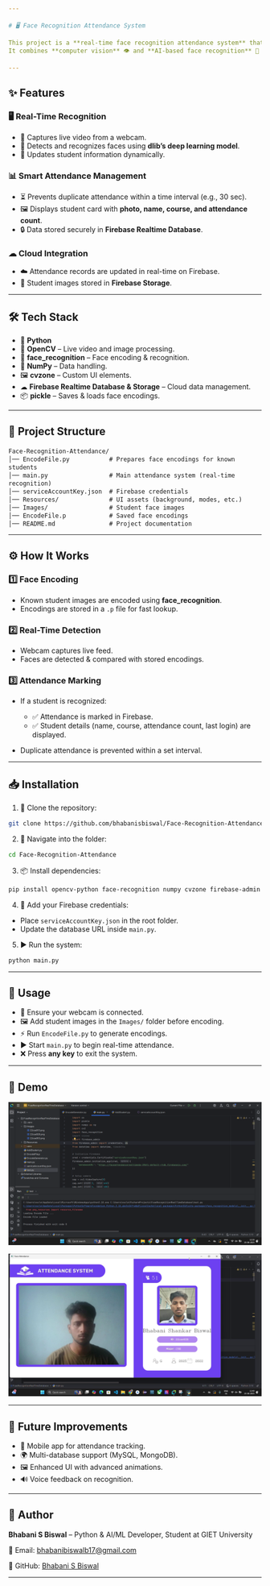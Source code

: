 ```yaml
---

# 🖥 Face Recognition Attendance System

This project is a **real-time face recognition attendance system** that automates the process of marking attendance using a webcam.
It combines **computer vision** 👁️ and **AI-based face recognition** 🤖 with cloud integration for seamless attendance tracking.

---
```


## ✨ Features

### 🖥 Real-Time Recognition

* 🎥 Captures live video from a webcam.
* 👤 Detects and recognizes faces using **dlib’s deep learning model**.
* 🔄 Updates student information dynamically.

### 📊 Smart Attendance Management

* ⏳ Prevents duplicate attendance within a time interval (e.g., 30 sec).
* 🖼 Displays student card with **photo, name, course, and attendance count**.
* 🔒 Data stored securely in **Firebase Realtime Database**.

### ☁ Cloud Integration

* ☁️ Attendance records are updated in real-time on Firebase.
* 📂 Student images stored in **Firebase Storage**.

---

## 🛠 Tech Stack

* 🐍 **Python**
* 🎥 **OpenCV** – Live video and image processing.
* 🤖 **face\_recognition** – Face encoding & recognition.
* 🔢 **NumPy** – Data handling.
* 🖼 **cvzone** – Custom UI elements.
* ☁ **Firebase Realtime Database & Storage** – Cloud data management.
* 📦 **pickle** – Saves & loads face encodings.

---

## 📂 Project Structure

```
Face-Recognition-Attendance/
│── EncodeFile.py           # Prepares face encodings for known students
│── main.py                 # Main attendance system (real-time recognition)
│── serviceAccountKey.json  # Firebase credentials
│── Resources/              # UI assets (background, modes, etc.)
│── Images/                 # Student face images
│── EncodeFile.p            # Saved face encodings
│── README.md               # Project documentation
```

---

## ⚙ How It Works

### 1️⃣ Face Encoding

* Known student images are encoded using **face\_recognition**.
* Encodings are stored in a `.p` file for fast lookup.

### 2️⃣ Real-Time Detection

* Webcam captures live feed.
* Faces are detected & compared with stored encodings.

### 3️⃣ Attendance Marking

* If a student is recognized:

  * ✅ Attendance is marked in Firebase.
  * ✅ Student details (name, course, attendance count, last login) are displayed.
* Duplicate attendance is prevented within a set interval.

---

## 📥 Installation

1. 📂 Clone the repository:

```bash
git clone https://github.com/bhabanisbiswal/Face-Recognition-Attendance.git
```

2. 📁 Navigate into the folder:

```bash
cd Face-Recognition-Attendance
```

3. 📦 Install dependencies:

```bash
pip install opencv-python face-recognition numpy cvzone firebase-admin
```

4. 🔑 Add your Firebase credentials:

* Place `serviceAccountKey.json` in the root folder.
* Update the database URL inside `main.py`.

5. ▶ Run the system:

```bash
python main.py
```

---

## 🚀 Usage

* 🎥 Ensure your webcam is connected.
* 🖼 Add student images in the `Images/` folder before encoding.
* ⚡ Run `EncodeFile.py` to generate encodings.
* ▶ Start `main.py` to begin real-time attendance.
* ❌ Press **any key** to exit the system.

---

## 📸 Demo

![UI Demo 1](https://github.com/bhabanisbiswal/FcaeRecognitionAttendanceSystemComputerVision/blob/8e996df90f97a23b61ab005202f9fb3841f04a53/sample1.png)

![UI Demo 2](https://github.com/bhabanisbiswal/FcaeRecognitionAttendanceSystemComputerVision/blob/8e996df90f97a23b61ab005202f9fb3841f04a53/sample2.png)


---

## 🔮 Future Improvements

* 📱 Mobile app for attendance tracking.
* 🌍 Multi-database support (MySQL, MongoDB).
* 🖼 Enhanced UI with advanced animations.
* 🔊 Voice feedback on recognition.

---

## 👤 Author

**Bhabani S Biswal** – Python & AI/ML Developer, Student at GIET University

📧 Email: [bhabanibiswalb17@gmail.com](mailto:bhabanibiswalb17@gmail.com)

🔗 GitHub: [Bhabani S Biswal](https://github.com/bhabanisbiswal)

---

